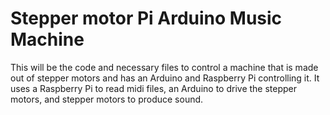 # Stepper motor Pi Arduino Music Machine

This will be the code and necessary files to control a machine that is made out of stepper motors and has an Arduino and Raspberry Pi controlling it. It uses a Raspberry Pi to read midi files, an Arduino to drive the stepper motors, and stepper motors to produce sound.

